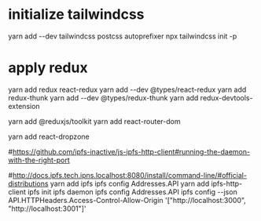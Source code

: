 # initialize tailwindcss
yarn add --dev tailwindcss postcss autoprefixer
npx tailwindcss init -p  

# apply redux
yarn add redux react-redux
yarn add --dev @types/react-redux
yarn add redux-thunk
yarn add --dev @types/redux-thunk
yarn add redux-devtools-extension

yarn add @reduxjs/toolkit
yarn add react-router-dom

yarn add react-dropzone

#https://github.com/ipfs-inactive/js-ipfs-http-client#running-the-daemon-with-the-right-port

#http://docs.ipfs.tech.ipns.localhost:8080/install/command-line/#official-distributions
yarn add ipfs
ipfs config Addresses.API
yarn add ipfs-http-client
ipfs init
ipfs daemon
ipfs config Addresses.API
ipfs config --json API.HTTPHeaders.Access-Control-Allow-Origin  '["http://localhost:3000", "http://localhost:3001"]'